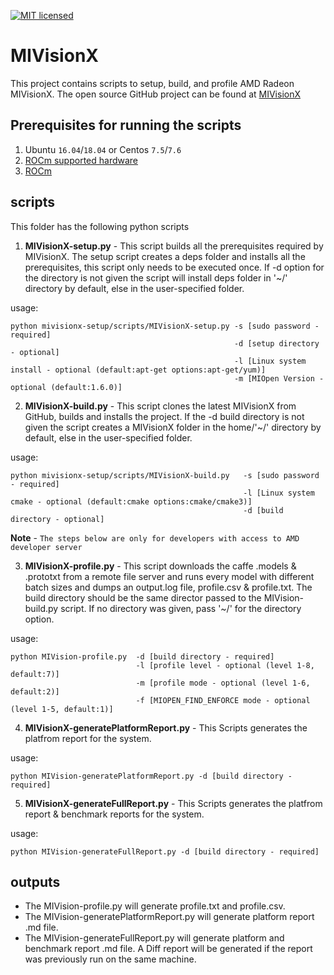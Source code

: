 [![MIT licensed](https://img.shields.io/badge/license-MIT-blue.svg)](https://opensource.org/licenses/MIT)

# MIVisionX

This project contains scripts to setup, build, and profile AMD Radeon MIVisionX. The open source GitHub project can be found at [MIVisionX](https://github.com/GPUOpen-ProfessionalCompute-Libraries/MIVisionX)


## Prerequisites for running the scripts
1. Ubuntu `16.04`/`18.04` or Centos `7.5`/`7.6`
2. [ROCm supported hardware](https://rocm.github.io/hardware.html)
3. [ROCm](https://github.com/RadeonOpenCompute/ROCm#installing-from-amd-rocm-repositories)

## scripts 
This folder has the following python scripts

1. **MIVisionX-setup.py** - This script builds all the prerequisites required by MIVisionX. The setup script creates a deps folder and installs all the prerequisites, this script only needs to be executed once. If -d option for the directory is not given the script will install deps folder in '~/' directory by default, else in the user-specified folder.

usage:

````
python mivisionx-setup/scripts/MIVisionX-setup.py -s [sudo password - required]
                                                  -d [setup directory - optional]
                                                  -l [Linux system install - optional (default:apt-get options:apt-get/yum)]
                                                  -m [MIOpen Version - optional (default:1.6.0)]
```` 

2. **MIVisionX-build.py** - This script clones the latest MIVisionX from GitHub, builds and installs the project. If the -d build directory is not given the script creates a MIVisionX folder in the home/'~/' directory by default, else in the user-specified folder.

usage:

````
python mivisionx-setup/scripts/MIVisionX-build.py   -s [sudo password - required]
                                                    -l [Linux system cmake - optional (default:cmake options:cmake/cmake3)]
                                                    -d [build directory - optional]
```` 

**Note** - `The steps below are only for developers with access to AMD developer server`

3. **MIVisionX-profile.py** - This script downloads the caffe .models & .prototxt from a remote file server and runs every model with different batch sizes and dumps an output.log file, profile.csv & profile.txt. The build directory should be the same director passed to the MIVision-build.py script. If no directory was given, pass '~/' for the directory option. 

usage:

````
python MIVision-profile.py  -d [build directory - required]
                            -l [profile level - optional (level 1-8, default:7)]
                            -m [profile mode - optional (level 1-6, default:2)]
                            -f [MIOPEN_FIND_ENFORCE mode - optional (level 1-5, default:1)]
```` 

4. **MIVisionX-generatePlatformReport.py** - This Scripts generates the platfrom report for the system.

usage:

````
python MIVision-generatePlatformReport.py -d [build directory - required]
```` 

5. **MIVisionX-generateFullReport.py** - This Scripts generates the platfrom report & benchmark reports for the system.

usage:

````
python MIVision-generateFullReport.py -d [build directory - required]
```` 

## outputs
* The MIVision-profile.py will generate profile.txt and profile.csv.
* The MIVision-generatePlatformReport.py will generate platform report .md file.
* The MIVision-generateFullReport.py will generate platform and benchmark report .md file. A Diff report will be generated if the report was previously run on the same machine.
